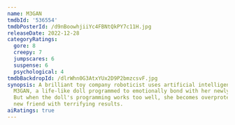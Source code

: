 ```yaml
---
name: M3GAN
tmdbId: '536554'
tmdbPosterId: /d9nBoowhjiiYc4FBNtQkPY7c11H.jpg
releaseDate: 2022-12-28
categoryRatings:
  gore: 8
  creepy: 7
  jumpscares: 6
  suspense: 6
  psychological: 4
tmdbBackdropId: /dlrWhn0G3AtxYUx2D9P2bmzcsvF.jpg
synopsis: A brilliant toy company roboticist uses artificial intelligence to develop
  M3GAN, a life-like doll programmed to emotionally bond with her newly orphaned niece.
  But when the doll's programming works too well, she becomes overprotective of her
  new friend with terrifying results.
aiRatings: true
---
```


